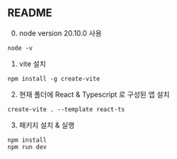## README

0. node version 20.10.0 사용
```
node -v
```
1. vite 설치
```
npm install -g create-vite
```
2. 현재 폴더에 React & Typescript 로 구성된 앱 설치
```
create-vite . --template react-ts
```
3. 패키지 설치 & 실행
```
npm install
npm run dev
```